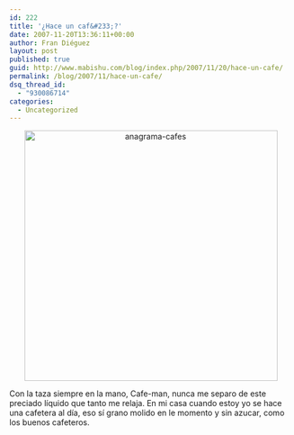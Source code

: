 ```yaml
---
id: 222
title: '¿Hace un caf&#233;?'
date: 2007-11-20T13:36:11+00:00
author: Fran Diéguez
layout: post
published: true
guid: http://www.mabishu.com/blog/index.php/2007/11/20/hace-un-cafe/
permalink: /blog/2007/11/hace-un-cafe/
dsq_thread_id:
  - "930086714"
categories:
  - Uncategorized
---
```

<p align="center"><img src="http://www.mabishu.comwp-content/uploads/2007/11/anagrama-cafes1.png" alt="anagrama-cafes" width="450" height="445" /></p>

Con la taza siempre en la mano, Cafe-man, nunca me separo de este preciado líquido que tanto me relaja. En mi casa cuando estoy yo se hace una cafetera al día, eso sí grano molido en le momento y sin azucar, como los buenos cafeteros.